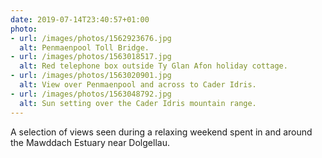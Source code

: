 ```yaml
---
date: 2019-07-14T23:40:57+01:00
photo:
- url: /images/photos/1562923676.jpg
  alt: Penmaenpool Toll Bridge.
- url: /images/photos/1563018517.jpg
  alt: Red telephone box outside Ty Glan Afon holiday cottage.
- url: /images/photos/1563020901.jpg
  alt: View over Penmaenpool and across to Cader Idris.
- url: /images/photos/1563048792.jpg
  alt: Sun setting over the Cader Idris mountain range.
---
```

A selection of views seen during a relaxing weekend spent in and around the Mawddach Estuary near Dolgellau.
